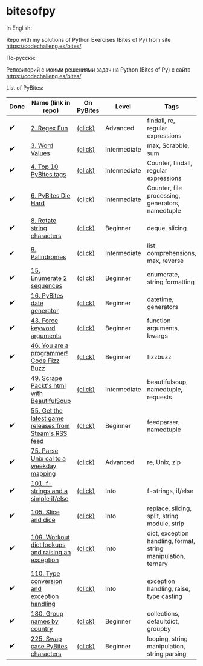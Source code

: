 # bitesofpy

In English:

Repo with my solutions of Python Exercises (Bites of Py) from site https://codechalleng.es/bites/.

По-русски:

Репозиторий с моими решениями задач на Python (Bites of Py) с сайта https://codechalleng.es/bites/.

List of PyBites:

| Done | Name (link in repo) | On PyBites | Level | Tags |
| --- | --- | --- | --- | --- |
| ✔️ | [2. Regex Fun](/2) | [(click)](https://codechalleng.es/bites/2) | Advanced | findall, re, regular expressions |
| ✔️ | [3. Word Values](/3) | [(click)](https://codechalleng.es/bites/3) | Intermediate | max, Scrabble, sum |
| ✔️ | [4. Top 10 PyBites tags](/4) | [(click)](https://codechalleng.es/bites/4) | Intermediate | Counter, findall, regular expressions |
| ✔️ | [6. PyBites Die Hard](/6) | [(click)](https://codechalleng.es/bites/6) | Intermediate | Counter, file processing, generators, namedtuple |
| ✔️ | [8. Rotate string characters](/8) | [(click)](https://codechalleng.es/bites/8) | Beginner | deque, slicing |
| ✔ | [9. Palindromes](/9) | [(click)](https://codechalleng.es/bites/9) | Intermediate | list comprehensions, max, reverse |
| ✔️ | [15. Enumerate 2 sequences](/15) | [(click)](https://codechalleng.es/bites/15) | Beginner | enumerate, string formatting |
| ✔️ | [16. PyBites date generator](/16) | [(click)](https://codechalleng.es/bites/16) | Beginner | datetime, generators |
| ✔️ | [43. Force keyword arguments](/43) | [(click)](https://codechalleng.es/bites/43) | Beginner | function arguments, kwargs |
| ✔️ | [46. You are a programmer! Code Fizz Buzz](/46) | [(click)](https://codechalleng.es/bites/46) | Beginner | fizzbuzz |
| ✔️ | [49. Scrape Packt's html with BeautifulSoup](/49) | [(click)](https://codechalleng.es/bites/49) | Intermediate | beautifulsoup, namedtuple, requests |
| ✔️ | [55. Get the latest game releases from Steam's RSS feed](/55) | [(click)](https://codechalleng.es/bites/55) | Beginner | feedparser, namedtuple |
| ✔️ | [75. Parse Unix cal to a weekday mapping](/75) | [(click)](https://codechalleng.es/bites/75) | Advanced | re, Unix, zip |
| ✔️ | [101. f-strings and a simple if/else](/101) | [(click)](https://codechalleng.es/bites/101) | Into | f-strings, if/else |
| ✔️ | [105. Slice and dice](/105) | [(click)](https://codechalleng.es/bites/105) | Into | replace, slicing, split, string module, strip |
| ✔️ | [109. Workout dict lookups and raising an exception](/109) | [(click)](https://codechalleng.es/bites/109) | Into | dict, exception handling, format, string manipulation, ternary |
| ✔️ | [110. Type conversion and exception handling](/110) | [(click)](https://codechalleng.es/bites/110) | Into | exception handling, raise, type casting |
| ✔️ | [180. Group names by country](/180) | [(click)](https://codechalleng.es/bites/180) | Beginner | collections, defaultdict, groupby |
| ✔️ | [225. Swap case PyBites characters](/225) | [(click)](https://codechalleng.es/bites/225) | Beginner | looping, string manipulation, string parsing |
